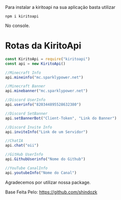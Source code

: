 Para instalar a kiritoapi na sua aplicação basta utilizar 

```npm i kiritoapi```

No console.

# Rotas da KiritoApi

```js
const KiritoApi = require("kiritoapi")
const api = new KiritoApi()

//Minecraft Info
api.mineinfo("mc.sparklypower.net")

//Minecraft Banner
api.minebanner("mc.sparklypower.net")

//Discord UserInfo
api.userinfo("820344895528632380")

//Discord SetBanner
api.setBannerBot("Client-Token", "Link do Banner")

//Discord Invite Info
api.inviteInfo("Link de um Servidor")

//ChatIA
api.chat("oii")

//GitHub UserInfo
api.GithubUserinfo("Nome do Github")

//YouTube CanalInfo
api.youtubeInfo("Nome do Canal")
```

Agradecemos por utilizar nossa package.


Base Feita Pelo: https://github.com/shindozk
